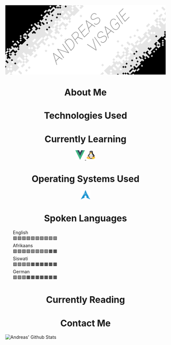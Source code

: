 <img src="Resources/AVLogo.png" alt="Andreas Logo" align="center">
<!-- ABOUT ME -->
<h1 align="center"> About Me </h1>

<!-- TECHNOLOGIES -->
<h1 align="center"> Technologies Used </h1>
<div align="center">

</div>

<!-- LEARNING -->
<h1 align="center"> Currently Learning </h1>
<div align="center">
    <a href="https://vuejs.org/"> <img src="Resources/VueLogo.svg" width="30" height="30" alt="VueJS"> </a>
    <a href="https://www.linux.org/"> <img src="Resources/TuxLinux.png" width="30" height="30" alt="Linux"> </a>
</div>

<!-- OPERATING SYSTEMS -->
<h1 align="center"> Operating Systems Used </h1>
<div align="center">
    <a href="https://archlinux.org/"> <img src="Resources/ArchLogo.svg" width="30" height="30" alt="ArchLinux"> </a>
</div>

<!-- LANGUAGES SPOKEN -->
<h1 align="center"> Spoken Languages </h1>
<div align="left">
<ul style="list-style: none;">
    <li> 
        English         
    </li>
    <a>🟩🟩🟩🟩🟩🟩🟩🟩🟩🟩</a>
    <li> 
        Afrikaans       
    </li>
    <a>🟩🟩🟩🟩🟩🟩🟩🟩🟧🟧</a>
    <li> 
        Siswati
    </li>
    <a>🟩🟩🟩🟩🟧🟧🟧🟧🟧🟧</a>
    <li>
        German
    </li>
    <a>🟩🟩🟩🟧🟧🟧🟧🟧🟧🟧</a>
</ul>    
</div>

<!-- READING -->
<h1 align="center"> Currently Reading </h1>

<!-- CONTACT -->
<h1 align="center"> Contact Me </h1>


![Andreas' Github Stats](https://github-readme-stats.vercel.app/api?username=PurpleAxe&count_private=true&show_icons=true&theme=transparent)

